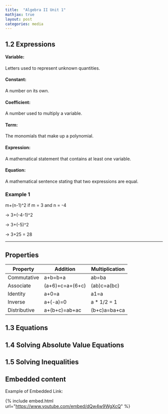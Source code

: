 ```yaml
---
title:  "Algebra II Unit 1"
mathjax: true
layout: post
categories: media
---
```


## 1.2 Expressions

#### Variable:
Letters used to represent unknown quantities.

#### Constant:
A number on its own.

#### Coefficient:
A number used to multiply a variable.

#### Term:
The monomials that make up a polynomial.

#### Expression:
A mathematical statement that contains at least one variable.

#### Equation:
A mathematical sentence stating that two expressions are equal.

### Example 1

m+(n-1)^2 if m = 3 and n = -4

-> 3+(-4-1)^2

-> 3+(-5)^2

-> 3+25 = 28

---

## Properties

| Property         | Addition         | Multiplication  |
|------------------|------------------|-----------------|
| Commutative      | a+b=b+a          | ab=ba           |
| Associate        | (a+6)+c=a+(6+c)  | (ab)c=a(bc)     |
| Identity         | a+0=a            | a1=a            |
| Inverse          | a+(-a)=0         | a * 1/2 = 1     |
| Distributive     | a+(b+c)=ab+ac    | (b+c)a=ba+ca    |



## 1.3 Equations


## 1.4 Solving Absolute Value Equations


## 1.5 Solving Inequalities


## Embedded content

Example of Embedded Link:

{% include embed.html url="https://www.youtube.com/embed/dQw4w9WgXcQ" %}
